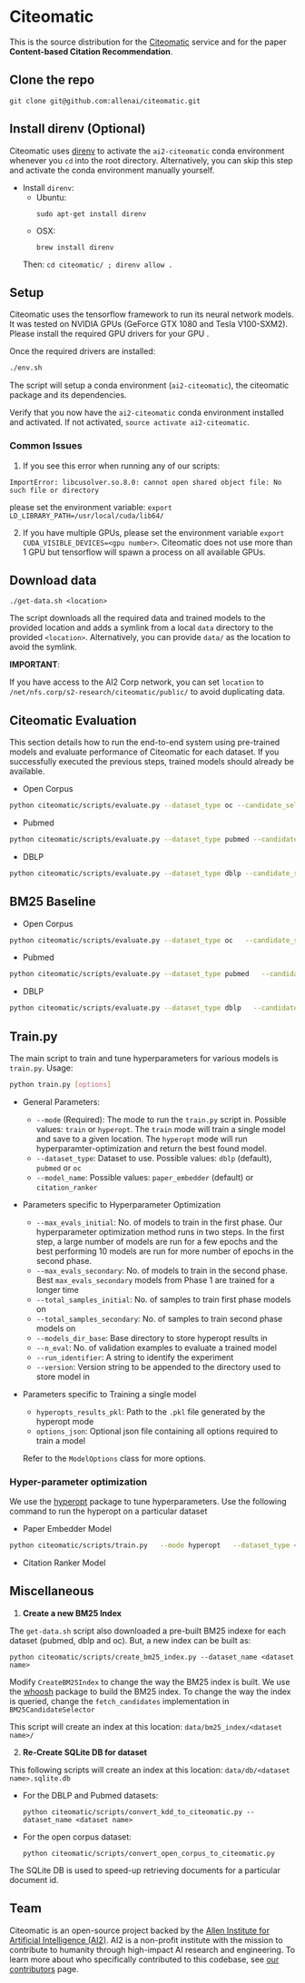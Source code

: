 # Citeomatic

This is the source distribution for the [Citeomatic](http://labs.semanticscholar.org/citeomatic/) service and for the paper **Content-based Citation Recommendation**.

## Clone the repo
```
git clone git@github.com:allenai/citeomatic.git
```

## Install direnv (Optional)
Citeomatic uses [direnv](https://github.com/direnv/direnv) to activate the `ai2-citeomatic` conda environment whenever you `cd` into the root directory. Alternatively, you can skip this step and activate the conda environment manually yourself.
 
* Install `direnv`:
	* Ubuntu: 
		```
		sudo apt-get install direnv
		```
	* OSX:
		```
		brew install direnv
		```
	Then:
		```
		cd citeomatic/ ;
		direnv allow .
		```


## Setup

Citeomatic uses the tensorflow framework to run its neural network models. It was tested on NVIDIA 
GPUs (GeForce GTX 1080 and Tesla V100-SXM2). Please install the required GPU drivers for your GPU
. 

Once the required drivers are installed: 

```bash
./env.sh
```
The script will setup a conda environment (`ai2-citeomatic`), the citeomatic package and its dependencies. 

Verify that you now have the `ai2-citeomatic` conda environment installed and activated. If not activated, `source activate ai2-citeomatic`.

### Common Issues
  1. If you see this error when running any of our scripts:
```
ImportError: libcusolver.so.8.0: cannot open shared object file: No such file or directory
```
please set the environment variable: `export LD_LIBRARY_PATH=/usr/local/cuda/lib64/`

  2. If you have multiple GPUs, please set the environment variable `export 
  CUDA_VISIBLE_DEVICES=<gpu number>`. Citeomatic does not use more than 1 GPU but tensorflow will
   spawn a process on all available GPUs. 

## Download data
```
./get-data.sh <location> 
```
The script downloads all the required data and trained models to the provided location and adds a symlink from a local `data` directory to the provided `<location>`. Alternatively, you can provide `data/` as the location to avoid the symlink.

**IMPORTANT**: 

If you have access to the AI2 Corp network, you can set `location` to  `/net/nfs.corp/s2-research/citeomatic/public/` to avoid duplicating data.

## Citeomatic Evaluation

This section details how to run the end-to-end system using pre-trained models
and evaluate performance of Citeomatic for each dataset. If you successfully executed the previous steps, trained models should already be available.

 * Open Corpus
```bash
python citeomatic/scripts/evaluate.py --dataset_type oc --candidate_selector_type ann --split test --paper_embedder_dir data/open_corpus/models/paper_embedder/ --num_candidates 5 --ranker_type neural --citation_ranker_dir data/open_corpus/models/citation_ranker/ --n_eval 20000
```  

 * Pubmed
```bash
python citeomatic/scripts/evaluate.py --dataset_type pubmed --candidate_selector_type ann --split test --paper_embedder_dir data/comparison/pubmed/models/paper_embedder/ --num_candidates 10 --ranker_type neural --citation_ranker_dir data/comparison/pubmed/models/citation_ranker/

```

 * DBLP
```bash
python citeomatic/scripts/evaluate.py --dataset_type dblp --candidate_selector_type ann --split test --paper_embedder_dir data/comparison/dblp/models/paper_embedder/ --num_candidates 10 --ranker_type neural --citation_ranker_dir data/comparison/dblp/models/citation_ranker/
```

## BM25 Baseline

 * Open Corpus
```bash
python citeomatic/scripts/evaluate.py --dataset_type oc   --candidate_selector_type bm25 --split test --ranker_type none --num_candidates 5
```  

 * Pubmed
```bash
python citeomatic/scripts/evaluate.py --dataset_type pubmed   --candidate_selector_type bm25 --split test --ranker_type none --num_candidates 10
```

 * DBLP
```bash
python citeomatic/scripts/evaluate.py --dataset_type dblp   --candidate_selector_type bm25 --split test --ranker_type none --num_candidates 10
```

## Train.py
The main script to train and tune hyperparameters for various models is `train.py`. Usage:

```bash
python train.py [options]
```

  * General Parameters:
	  * `--mode` (Required): The mode to run the `train.py` script in. Possible values: `train` or 
	  `hyperopt`. The `train` mode will train a single model and save to a given location. The 
	  `hyperopt` mode will run hyperparamter-optimization and return the best found model.
	  * `--dataset_type`: Dataset to use. Possible values: `dblp` (default), `pubmed` or `oc`
	  * `--model_name`: Possible values: `paper_embedder` (default) or `citation_ranker`
	  
  * Parameters specific to Hyperparameter Optimization
	  * `--max_evals_initial`: No. of models to train in the first phase. Our hyperparameter 
	  optimization method runs in two steps. In the first step, a large number of models are run 
	  for a few epochs and the best performing 10 models are run for more number of epochs in the
	   second phase.
	  * `--max_evals_secondary`: No. of models to train in the second phase. Best 
	  `max_evals_secondary` models from Phase 1 are trained for a longer time
	  * `--total_samples_initial`: No. of samples to train first phase models on
	  * `--total_samples_secondary`: No. of samples to train second phase models on
	  * `--models_dir_base`: Base directory to store hyperopt results in 
	  * `--n_eval`: No. of validation examples to evaluate a trained model
	  * `--run_identifier`: A string to identify the experiment
	  * `--version`: Version string to be appended to the directory used to store model in
  
  * Parameters specific to Training a single model
      * `hyperopts_results_pkl`: Path to the `.pkl` file generated by the hyperopt mode
      * `options_json`: Optional json file containing all options required to train a model
      
    Refer to the `ModelOptions` class for more options.

### Hyper-parameter optimization

We use the [hyperopt](https://github.com/hyperopt/hyperopt) package to tune hyperparameters. 
Use the following command to run the hyperopt on a particular dataset

  * Paper Embedder Model 

```bash
python citeomatic/scripts/train.py   --mode hyperopt   --dataset_type <dataset> --n_eval 500 --model_name paper_embedder   --models_dir_base  data/hyperopts/<dataset>/ --version <version> &> data/hyperopts/dblp/dblp.paper_embedder.hyperopt.log
```

  * Citation Ranker Model
  

## Miscellaneous

  1. **Create a new BM25 Index**
  
  The `get-data.sh` script also downloaded a pre-built BM25 indexe for each dataset (pubmed, dblp and oc). But, a new index can be built as:
  
```
python citeomatic/scripts/create_bm25_index.py --dataset_name <dataset name> 
```
	
  Modify `CreateBM25Index` to change the way the BM25 index is built. We use the [whoosh](https://pypi.python.org/pypi/Whoosh/) package to build the BM25 index. To change the way the index is queried, change the `fetch_candidates` implementation in `BM25CandidateSelector`

  This script will create an index at this location: `data/bm25_index/<dataset name>/`


  2. **Re-Create SQLite DB for dataset**
  
  This following scripts will create an index at this location: `data/db/<dataset name>.sqlite.db`

  * For the DBLP and Pubmed datasets:
	```
	python citeomatic/scripts/convert_kdd_to_citeomatic.py --dataset_name <dataset name>
	```

  * For the open corpus dataset:
	```
	python citeomatic/scripts/convert_open_corpus_to_citeomatic.py
	```

The SQLite DB is used to speed-up retrieving documents for a particular document id. 

## Team

Citeomatic is an open-source project backed by the [Allen Institute for Artificial Intelligence (AI2)](http://www.allenai.org).
AI2 is a non-profit institute with the mission to contribute to humanity through high-impact AI research and engineering.
To learn more about who specifically contributed to this codebase, see [our contributors](https://github.com/allenai/citeomatic/graphs/contributors) page.